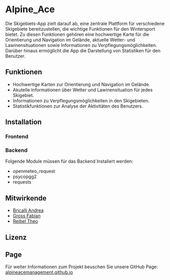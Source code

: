 # Alpine_Ace
Die Skigebiets-App zielt darauf ab, eine zentrale Plattform für verschiedene Skigebiete bereitzustellen, die wichtige Funktionen für den Wintersport bietet. Zu diesen Funktionen gehören eine hochwertige Karte für die Orientierung und Navigation im Gelände, aktuelle Wetter- und Lawinensituationen sowie Informationen zu Verpflegungsmöglichkeiten. Darüber hinaus ermöglicht die App die Darstellung von Statistiken für den Benutzer.

## Funktionen

- Hochwertige Karten zur Orientierung und Navigation im Gelände.
- Akutelle Informationen über Wetter und Lawinensituation für jedes Skigebiet.
- Informationen zu Verpflegungsmöglichkeiten in den Skigebieten.
- Statistikfunktionen zur Analyse der Aktivitäten des Benutzers.

## Installation

### Frontend


### Backend
Folgende Module müssen für das Backend Instaliert werden:

- openmeteo_request
- psycopgg2
- requests


## Mitwirkende
* [Bricalli Andrea](https://github.com/AJPB4133)
* [Gross Fabian](https://github.com/loopercamera)
* [Reibel Theo](https://github.com/TheoR14)


## Lizenz





## Page
Für weiter Informationen zum Projekt beuschen Sie unsere GitHub Page:
[alpineacemanagement.github.io](https://alpineacemanagement.github.io/Alpine_Ace/)
